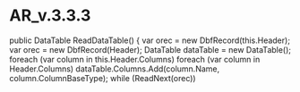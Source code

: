 # AR_v.3.3.3
public DataTable ReadDataTable()
        {
            var orec = new DbfRecord(this.Header);
            var orec = new DbfRecord(Header);
            DataTable dataTable = new DataTable();
            foreach (var column in this.Header.Columns)
            foreach (var column in Header.Columns)
                dataTable.Columns.Add(column.Name, column.ColumnBaseType);
            while (ReadNext(orec))

